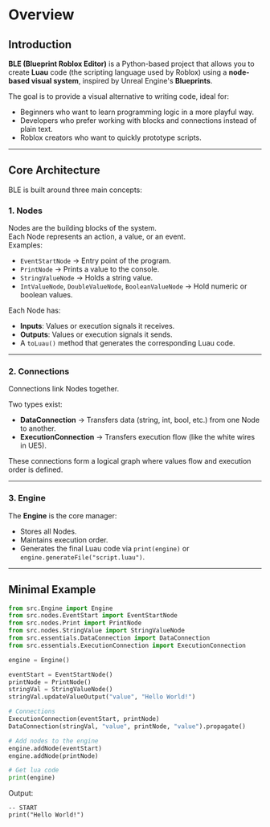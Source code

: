 # Overview

## Introduction

**BLE (Blueprint Roblox Editor)** is a Python-based project that allows you to create **Luau** code (the scripting language used by Roblox) using a **node-based visual system**, inspired by Unreal Engine's **Blueprints**.

The goal is to provide a visual alternative to writing code, ideal for:
- Beginners who want to learn programming logic in a more playful way.
- Developers who prefer working with blocks and connections instead of plain text.
- Roblox creators who want to quickly prototype scripts.

---

## Core Architecture

BLE is built around three main concepts:

### 1. **Nodes**
Nodes are the building blocks of the system.  
Each Node represents an action, a value, or an event.  
Examples:
- `EventStartNode` → Entry point of the program.
- `PrintNode` → Prints a value to the console.
- `StringValueNode` → Holds a string value.
- `IntValueNode`, `DoubleValueNode`, `BooleanValueNode` → Hold numeric or boolean values.

Each Node has:
- **Inputs**: Values or execution signals it receives.
- **Outputs**: Values or execution signals it sends.
- A `toLuau()` method that generates the corresponding Luau code.

---

### 2. **Connections**
Connections link Nodes together.

Two types exist:
- **DataConnection** → Transfers data (string, int, bool, etc.) from one Node to another.
- **ExecutionConnection** → Transfers execution flow (like the white wires in UE5).

These connections form a logical graph where values flow and execution order is defined.

---

### 3. **Engine**
The **Engine** is the core manager:
- Stores all Nodes.
- Maintains execution order.
- Generates the final Luau code via `print(engine)` or `engine.generateFile("script.luau")`.

---

## Minimal Example

```python
from src.Engine import Engine
from src.nodes.EventStart import EventStartNode
from src.nodes.Print import PrintNode
from src.nodes.StringValue import StringValueNode
from src.essentials.DataConnection import DataConnection
from src.essentials.ExecutionConnection import ExecutionConnection

engine = Engine()

eventStart = EventStartNode()
printNode = PrintNode()
stringVal = StringValueNode()
stringVal.updateValueOutput("value", "Hello World!")

# Connections
ExecutionConnection(eventStart, printNode)
DataConnection(stringVal, "value", printNode, "value").propagate()

# Add nodes to the engine
engine.addNode(eventStart)
engine.addNode(printNode)

# Get lua code
print(engine)
```

Output:
```
-- START
print("Hello World!")
```